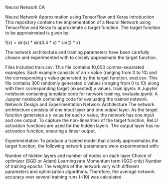 Neural Network CA

Neural Network Approximation using TensorFlow and Keras
Introduction
This repository contains the implementation of a Neural Network using TensorFlow and Keras to approximate a target function. The target function to be approximated is given by:

f(x) = sin(x) * sin(0.4 * x) * sin(2 * x)

The network architecture and training parameters have been carefully chosen and experimented with to closely approximate the target function.

Files Included
train.csv: This file contains 10,000 comma-separated examples. Each example consists of an x value (ranging from 0 to 10) and the corresponding y value generated by the target function.
eval.csv: This file contains 300 randomly generated x values (ranging from 0 to 10) along with their corresponding target (expected) y values.
train.ipynb: A Jupyter notebook containing template code for network training.
evaluate.ipynb: A Jupyter notebook containing code for evaluating the trained network.
Network Design and Experimentation
Network Architecture
The network architecture consists of one input layer and one output layer. As the target function generates a y value for each x value, the network has one input and one output. To capture the non-linearities of the target function, ReLU activation functions are used for the hidden layers. The output layer has no activation function, ensuring a linear output.

Experimentation
To produce a trained model that closely approximates the target function, the following network parameters were experimented with:

Number of hidden layers and number of nodes on each layer
Choice of optimizer (SGD or Adam)
Learning rate
Momentum term (SGD only)
Number of training epochs
The weights of the network vary with different parameters and optimization algorithms. Therefore, the average network accuracy over several training runs (~10) was calculated.
